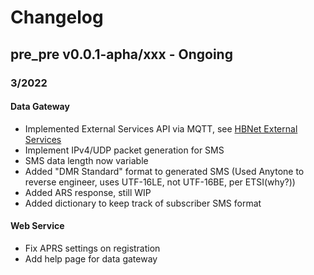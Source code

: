 # Changelog

## pre_pre v0.0.1-apha/xxx - Ongoing

### 3/2022

#### Data Gateway
* Implemented External Services API via MQTT, see [HBNet External Services](https://github.com/kf7eel/hbnet_external_services)
* Implement IPv4/UDP packet generation for SMS
* SMS data length now variable
* Added "DMR Standard" format to generated SMS (Used Anytone to reverse engineer, uses UTF-16LE, not UTF-16BE, per ETSI(why?))
* Added ARS response, still WIP
* Added dictionary to keep track of subscriber SMS format

#### Web Service
* Fix APRS settings on registration
* Add help page for data gateway
